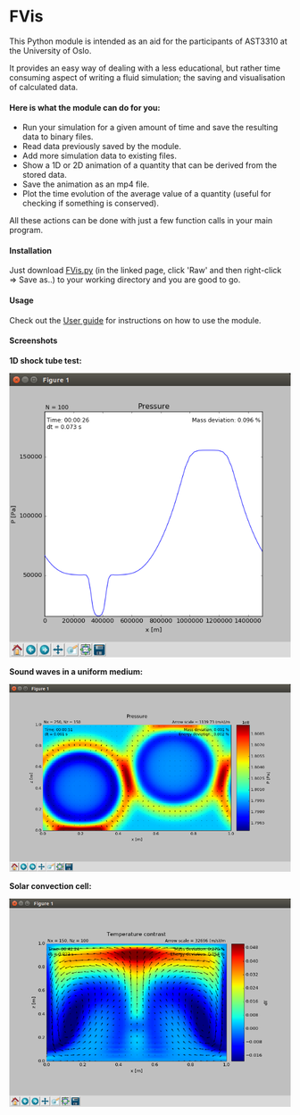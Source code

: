 # FVis
This Python module is intended as an aid for the participants of AST3310 at the University of Oslo.

It provides an easy way of dealing with a less educational, but rather time consuming aspect of writing a fluid simulation; 
the saving and visualisation of calculated data.

#### Here is what the module can do for you:
* Run your simulation for a given amount of time and save the resulting data to binary files.
* Read data previously saved by the module.
* Add more simulation data to existing files.
* Show a 1D or 2D animation of a quantity that can be derived from the stored data.
* Save the animation as an mp4 file.
* Plot the time evolution of the average value of a quantity (useful for checking if something is conserved).

All these actions can be done with just a few function calls in your main program.

#### Installation
Just download [FVis.py](FVis/src/FVis.py) (in the linked page, click 'Raw' and then right-click => Save as..) to your working directory and you are good to go.

#### Usage
Check out the [User guide](FVis/User-guide/FVis_user_guide.pdf) for instructions on how to use the module.

#### Screenshots
**1D shock tube test:**

![shock tube](/Screenshots/shock_tube.png?raw=true "Shock tube")

**Sound waves in a uniform medium:**

![sound waves](/Screenshots/sound_waves.png?raw=true "Sound waves in a uniform medium")

**Solar convection cell:**

![convection](/Screenshots/convection.png?raw=true "Solar convection")

